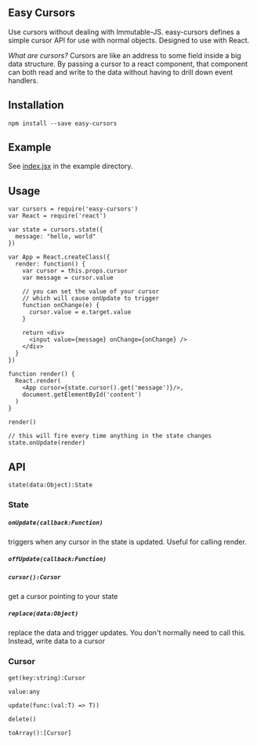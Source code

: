
Easy Cursors
------------

Use cursors without dealing with Immutable-JS. easy-cursors defines a simple cursor API for use with normal objects. Designed to use with React. 

_What are cursors?_ Cursors are like an address to some field inside a big data structure. By passing a cursor to a react component, that component can both read and write to the data without having to drill down event handlers. 


Installation
------------

    npm install --save easy-cursors

Example
-------

See [index.jsx](./example/index.jsx) in the example directory. 

Usage
-----

    var cursors = require('easy-cursors')
    var React = require('react')

    var state = cursors.state({
      message: "hello, world"
    })

    var App = React.createClass({
      render: function() {
        var cursor = this.props.cursor
        var message = cursor.value

        // you can set the value of your cursor
        // which will cause onUpdate to trigger
        function onChange(e) {
          cursor.value = e.target.value
        }

        return <div>
          <input value={message} onChange={onChange} />
        </div>
      }
    })

    function render() {
      React.render(
        <App cursor={state.cursor().get('message')}/>,
        document.getElementById('content')
      )
    }

    render()

    // this will fire every time anything in the state changes
    state.onUpdate(render)

API
---

`state(data:Object):State`

### State

##### `onUpdate(callback:Function)` 

triggers when any cursor in the state is updated. Useful for calling render.

##### `offUpdate(callback:Function)`

##### `cursor():Cursor` 

get a cursor pointing to your state

##### `replace(data:Object)` 

replace the data and trigger updates. You don't normally need to call this. Instead, write data to a cursor

### Cursor


`get(key:string):Cursor`

`value:any`

`update(func:(val:T) => T))`

`delete()`

`toArray():[Cursor]`



    

  
